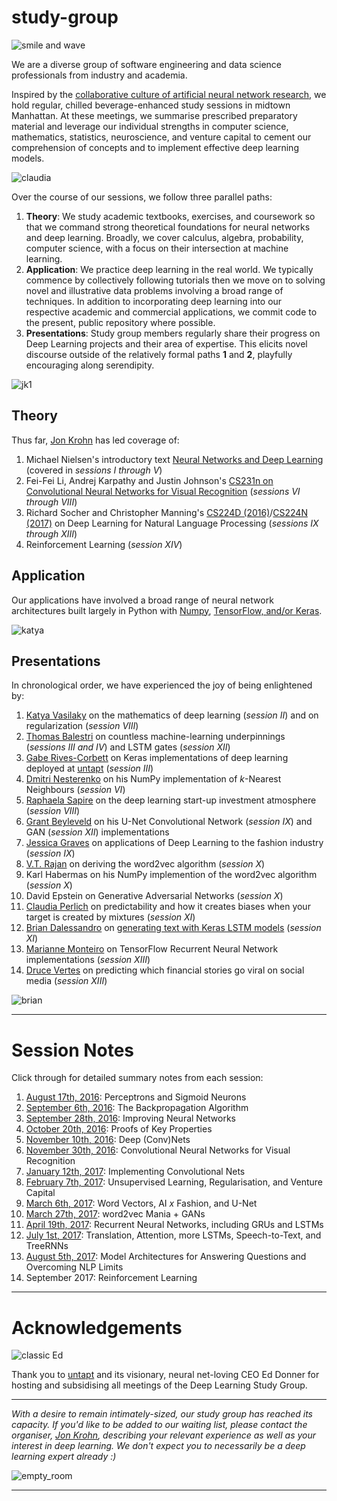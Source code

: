 # study-group

![smile and wave](https://github.com/the-deep-learners/study-group/blob/master/wiki-resources/session_XI_crew.JPG)

We are a diverse group of software engineering and data science professionals from industry and academia. 

Inspired by the [collaborative culture of artificial neural network research](https://www.untapt.com/industry/2016/08/02/deep-learning-study-group/), we hold regular, chilled beverage-enhanced study sessions in midtown Manhattan. At these meetings, we summarise prescribed preparatory material and leverage our individual strengths in computer science, mathematics, statistics, neuroscience, and venture capital to cement our comprehension of concepts and to implement effective deep learning models. 

![claudia](https://github.com/the-deep-learners/study-group/blob/master/wiki-resources/IMG_7641.JPG)

Over the course of our sessions, we follow three parallel paths: 

1. **Theory**: We study academic textbooks, exercises, and coursework so that we command strong theoretical foundations for neural networks and deep learning. Broadly, we cover calculus, algebra, probability, computer science, with a focus on their intersection at machine learning. 
2. **Application**: We practice deep learning in the real world. We typically commence by collectively following tutorials then we move on to solving novel and illustrative data problems involving a broad range of techniques. In addition to incorporating deep learning into our respective academic and commercial applications, we commit code to the present, public repository where possible. 
3. **Presentations**: Study group members regularly share their progress on Deep Learning projects and their area of expertise. This elicits novel discourse outside of the relatively formal paths **1** and **2**, playfully encouraging along serendipity. 

![jk1](https://github.com/the-deep-learners/study-group/blob/master/wiki-resources/3.jpg)

## Theory

Thus far, [Jon Krohn](https://www.jonkrohn.com/) has led coverage of: 

1. Michael Nielsen's introductory text [Neural Networks and Deep Learning](http://neuralnetworksanddeeplearning.com/) (covered in *sessions I through V*)
2. Fei-Fei Li, Andrej Karpathy and Justin Johnson's [CS231n on Convolutional Neural Networks for Visual Recognition](http://cs231n.github.io/) (*sessions VI through VIII*)
3. Richard Socher and Christopher Manning's [CS224D (2016)](https://cs224d.stanford.edu/)/[CS224N (2017)](http://web.stanford.edu/class/cs224n/) on Deep Learning for Natural Language Processing (*sessions IX through XIII*)
4. Reinforcement Learning (*session XIV*)


## Application

Our applications have involved a broad range of neural network architectures built largely in Python with [Numpy](https://github.com/the-deep-learners/study-group/tree/master/nn-from-scratch), [TensorFlow, and/or Keras](https://insights.untapt.com/fundamental-deep-learning-code-in-tflearn-keras-theano-and-tensorflow-66be10a03227). 

![katya](https://github.com/the-deep-learners/study-group/blob/master/wiki-resources/IMG_5974.JPG)

## Presentations

In chronological order, we have experienced the joy of being enlightened by: 

1. [Katya Vasilaky](https://kathrynthegreat.github.io/) on the mathematics of deep learning (*session II*) and on regularization (*session VIII*)
2. [Thomas Balestri](https://www.linkedin.com/in/thomasbalestri) on countless machine-learning underpinnings (*sessions III and IV*) and LSTM gates (*session XII*)
3. [Gabe Rives-Corbett](https://www.linkedin.com/in/grivescorbett) on Keras implementations of deep learning deployed at [untapt](https://www.untapt.com/) (*session III*)
2. [Dmitri Nesterenko](https://github.com/dmitrinesterenko) on his NumPy implementation of *k*-Nearest Neighbours (*session VI*)
3. [Raphaela Sapire](https://www.linkedin.com/in/raphaelasapire) on the deep learning start-up investment atmosphere (*session VIII*)
3. [Grant Beyleveld](https://grantbeyleveld.wordpress.com/) on his U-Net Convolutional Network (*session IX*) and GAN (*session XII*) implementations 
3. [Jessica Graves](https://sefleuria.tumblr.com/) on applications of Deep Learning to the fashion industry (*session IX*)
4. [V.T. Rajan](https://www.linkedin.com/in/vtrajanphd/) on deriving the word2vec algorithm (*session X*)
5. Karl Habermas on his NumPy implemention of the word2vec algorithm (*session X*)
6. David Epstein on Generative Adversarial Networks (*session X*)
7. [Claudia Perlich](https://sites.google.com/site/claudiaperlich/home) on predictability and how it creates biases when your target is created by mixtures (*session XI*)
8. [Brian Dalessandro](https://www.linkedin.com/in/briandalessandro/) on [generating text with Keras LSTM models](https://github.com/fchollet/keras/blob/master/examples/lstm_text_generation.py) (*session XI*)
9. [Marianne Monteiro](https://www.linkedin.com/in/mariannelinharesm/) on TensorFlow Recurrent Neural Network implementations (*session XIII*)
10. [Druce Vertes](https://www.linkedin.com/in/drucevertes/) on predicting which financial stories go viral on social media (*session XIII*)

![brian](https://github.com/the-deep-learners/study-group/blob/master/wiki-resources/IMG_7624.JPG)

***

# Session Notes

Click through for detailed summary notes from each session: 

1. [August 17th, 2016](https://github.com/the-deep-learners/study-group/tree/master/weekly-work/week1): Perceptrons and Sigmoid Neurons
2. [September 6th, 2016](https://github.com/the-deep-learners/study-group/tree/master/weekly-work/week2): The Backpropagation Algorithm
3. [September 28th, 2016](https://github.com/the-deep-learners/study-group/tree/master/weekly-work/week3): Improving Neural Networks
4. [October 20th, 2016](https://github.com/the-deep-learners/study-group/tree/master/weekly-work/week4): Proofs of Key Properties
5. [November 10th, 2016](https://github.com/the-deep-learners/study-group/tree/master/weekly-work/week5): Deep (Conv)Nets
6. [November 30th, 2016](https://github.com/the-deep-learners/study-group/tree/master/weekly-work/week6): Convolutional Neural Networks for Visual Recognition
7. [January 12th, 2017](https://github.com/the-deep-learners/study-group/tree/master/weekly-work/week7): Implementing Convolutional Nets
8. [February 7th, 2017](https://github.com/the-deep-learners/study-group/tree/master/weekly-work/week8): Unsupervised Learning, Regularisation, and Venture Capital
9. [March 6th, 2017](https://github.com/the-deep-learners/study-group/tree/master/weekly-work/week9): Word Vectors, AI *x* Fashion, and U-Net
10. [March 27th, 2017](https://github.com/the-deep-learners/study-group/tree/master/weekly-work/week10): word2vec Mania + GANs
11. [April 19th, 2017](https://github.com/the-deep-learners/study-group/blob/master/weekly-work/week11): Recurrent Neural Networks, including GRUs and LSTMs
12. [July 1st, 2017](https://github.com/the-deep-learners/study-group/tree/master/weekly-work/week12): Translation, Attention, more LSTMs, Speech-to-Text, and TreeRNNs
13. [August 5th, 2017](https://github.com/the-deep-learners/study-group/blob/master/weekly-work/week13/README.md): Model Architectures for Answering Questions and Overcoming NLP Limits
14. September 2017: Reinforcement Learning

***

# Acknowledgements

![classic Ed](https://github.com/the-deep-learners/study-group/blob/master/wiki-resources/5_cropped.jpg)

Thank you to [untapt](https://www.untapt.com/) and its visionary, neural net-loving CEO Ed Donner for hosting and subsidising all meetings of the Deep Learning Study Group. 

***


*With a desire to remain intimately-sized, our study group has reached its capacity. If you'd like to be added to our waiting list, please contact the organiser, [Jon Krohn](https://www.jonkrohn.com/contact/), describing your relevant experience as well as your interest in deep learning. We don't expect you to necessarily be a deep learning expert already :)*

![empty_room](https://github.com/the-deep-learners/study-group/blob/master/wiki-resources/IMG_5959.JPG)

***
